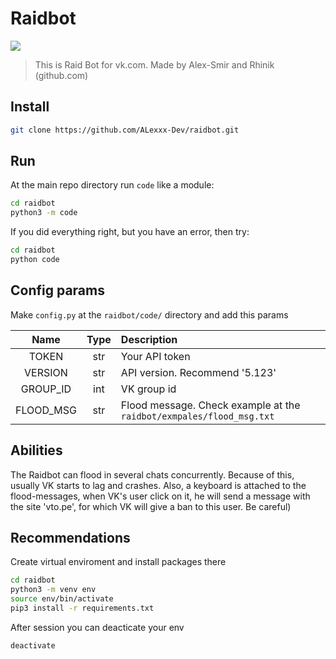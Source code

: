  # Raidbot
[![](https://img.shields.io/badge/python-3.8+-blue.svg)](https://www.python.org/downloads/release/python-382/)
> This is Raid Bot for vk.com. Made by Alex-Smir and Rhinik (github.com)
## Install
```bash
git clone https://github.com/ALexxx-Dev/raidbot.git
```
## Run
At the main repo directory run `code` like a module:
```bash
cd raidbot
python3 -m code
```
If you did everything right, but you have an error, then try:
```bash
cd raidbot
python code
```
## Config params
Make `config.py` at the `raidbot/code/` directory and add this params

|Name|Type|Description|
|:-:|:-:|:-|
|TOKEN|str|Your API token|
|VERSION|str|API version. Recommend '5.123'|
|GROUP_ID|int|VK group id|
|FLOOD_MSG|str|Flood message. Check example at the `raidbot/exmpales/flood_msg.txt`|

## Abilities
The Raidbot can flood in several chats concurrently. Because of this, usually VK starts to lag and crashes. Also, a keyboard is attached to the flood-messages, when VK's user click on it, he will send a message with the site 'vto.pe', for which VK will give a ban to this user. Be careful)  

## Recommendations
Create virtual enviroment and install packages there
```bash
cd raidbot
python3 -m venv env
source env/bin/activate
pip3 install -r requirements.txt
```
After session you can deacticate your env
```bash
deactivate
```

